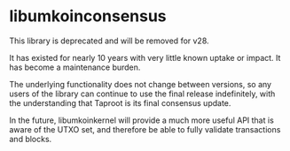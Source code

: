 libumkoinconsensus
========================

This library is deprecated and will be removed for v28.

It has existed for nearly 10 years with very little known uptake or impact. It
has become a maintenance burden.

The underlying functionality does not change between versions, so any users of
the library can continue to use the final release indefinitely, with the
understanding that Taproot is its final consensus update.

In the future, libumkoinkernel will provide a much more useful API that is
aware of the UTXO set, and therefore be able to fully validate transactions and
blocks.

